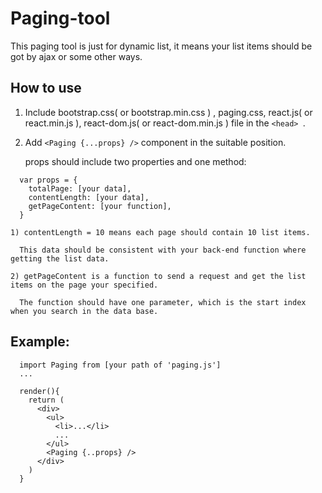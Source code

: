# Paging-tool
This paging tool is just for dynamic list, it means your list items should be got by ajax or some other ways.

## How to use

1. Include bootstrap.css( or bootstrap.min.css ) , paging.css, react.js( or react.min.js ), react-dom.js( or react-dom.min.js ) file in the  ```<head> ```.

2. Add ```<Paging {...props} />``` component in the suitable position.
   
    props should include two properties and one method:
```
  var props = {
    totalPage: [your data],
    contentLength: [your data],
    getPageContent: [your function],
  }
```
    1) contentLength = 10 means each page should contain 10 list items. 
    
      This data should be consistent with your back-end function where getting the list data.
      
    2) getPageContent is a function to send a request and get the list items on the page your specified. 
    
      The function should have one parameter, which is the start index when you search in the data base.

## Example:
```
  import Paging from [your path of 'paging.js']
  ...
  
  render(){
    return (
      <div>
        <ul>
          <li>...</li>
          ...
        </ul>
        <Paging {..props} />
      </div>
    )
  }
```
